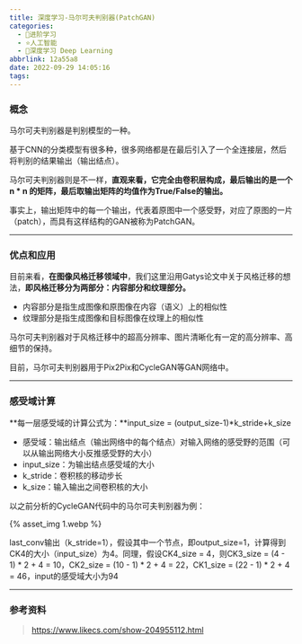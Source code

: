 ```yaml
---
title: 深度学习-马尔可夫判别器(PatchGAN)
categories:
  - 🌙进阶学习
  - ⭐人工智能
  - 💫深度学习 Deep Learning
abbrlink: 12a55a8
date: 2022-09-29 14:05:16
tags:
---
```


### 概念

马尔可夫判别器是判别模型的一种。

基于CNN的分类模型有很多种，很多网络都是在最后引入了一个全连接层，然后将判别的结果输出（输出结点）。

马尔可夫判别器则是不一样，**直观来看，它完全由卷积层构成，最后输出的是一个 n * n 的矩阵，最后取输出矩阵的均值作为True/False的输出。**

事实上，输出矩阵中的每一个输出，代表着原图中一个感受野，对应了原图的一片（patch），而具有这样结构的GAN被称为PatchGAN。

<!--more-->

***

### 优点和应用

目前来看，**在图像风格迁移领域中**，我们这里沿用Gatys论文中关于风格迁移的想法，**即风格迁移分为两部分：内容部分和纹理部分。**

- 内容部分是指生成图像和原图像在内容（语义）上的相似性
- 纹理部分是指生成图像和目标图像在纹理上的相似性

马尔可夫判别器对于风格迁移中的超高分辨率、图片清晰化有一定的高分辨率、高细节的保持。

目前，马尔可夫判别器用于Pix2Pix和CycleGAN等GAN网络中。

***

### 感受域计算

**每一层感受域的计算公式为：**input_size = (output_size-1)*k_stride+k_size

- 感受域：输出结点（输出网络中的每个结点）对输入网络的感受野的范围（可以从输出网络大小反推感受野的大小）
- input_size：为输出结点感受域的大小
- k_stride：卷积核的移动步长
- k_size：输入输出之间卷积核的大小

以之前分析的CycleGAN代码中的马尔可夫判别器为例：

{% asset_img 1.webp %}

last_conv输出（k_stride=1），假设其中一个节点，即output_size=1，计算得到CK4的大小（input_size）为4。同理，假设CK4_size = 4，则CK3_size = (4 - 1) * 2 + 4 = 10，CK2_size = (10 - 1) * 2 + 4 = 22，CK1_size = (22 - 1) * 2 + 4 = 46，input的感受域大小为94

***

### 参考资料

> <https://www.likecs.com/show-204955112.html>
